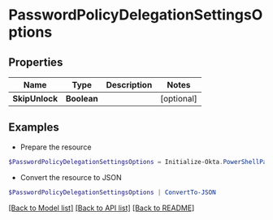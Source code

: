 # PasswordPolicyDelegationSettingsOptions
## Properties

Name | Type | Description | Notes
------------ | ------------- | ------------- | -------------
**SkipUnlock** | **Boolean** |  | [optional] 

## Examples

- Prepare the resource
```powershell
$PasswordPolicyDelegationSettingsOptions = Initialize-Okta.PowerShellPasswordPolicyDelegationSettingsOptions  -SkipUnlock null
```

- Convert the resource to JSON
```powershell
$PasswordPolicyDelegationSettingsOptions | ConvertTo-JSON
```

[[Back to Model list]](../README.md#documentation-for-models) [[Back to API list]](../README.md#documentation-for-api-endpoints) [[Back to README]](../README.md)

